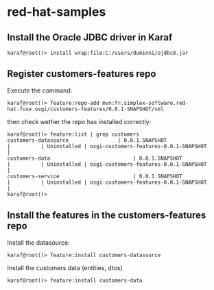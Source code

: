 # red-hat-samples

## Install the Oracle JDBC driver in Karaf
```
karaf@root()> install wrap:file:C:/users/duminni/ojdbc8.jar
```
## Register customers-features repo
Execute the command:
```
karaf@root()> feature:repo-add mvn:fr.simplex-software.red-hat.fuse.osgi/customers-features/0.0.1-SNAPSHOT/xml
```
then check wether the repo has installed correctly:
```
karaf@root()> feature:list | grep customers
customers-datasource                | 0.0.1.SNAPSHOT                  |          | Uninstalled | osgi-customers-features-0.0.1-SNAPSHOT        |
customers-data                           | 0.0.1.SNAPSHOT                  |          | Uninstalled | osgi-customers-features-0.0.1-SNAPSHOT        |
customers-service                        | 0.0.1.SNAPSHOT                  |          | Uninstalled | osgi-customers-features-0.0.1-SNAPSHOT        |
karaf@root()>
```
## Install the features in the customers-features repo
Install the datasource:
```
karaf@root()> feature:install customers-datasource
```
Install the customers data (entities, dtos)
```
karaf@root()> feature:install customers-data
```